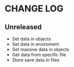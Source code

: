 # CHANGE LOG

## Unreleased

- Set data in objects
- Set data in enviroment
- Set massive data in objects
- Get data from specific file
- Store save data in files
